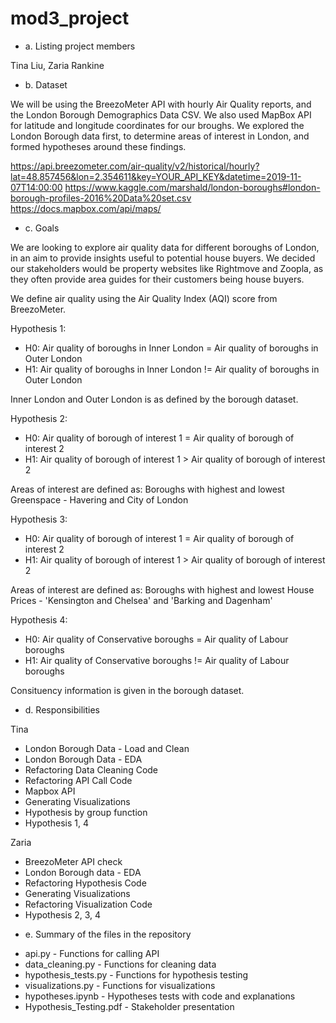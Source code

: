 # mod3_project


* a. Listing project members

Tina Liu, Zaria Rankine


* b. Dataset

We will be using the BreezoMeter API with hourly Air Quality reports, and the London Borough Demographics Data CSV.
We also used MapBox API for latitude and longitude coordinates for our broughs. We explored the London Borough data first, to determine areas of interest in London, and formed hypotheses around these findings.

https://api.breezometer.com/air-quality/v2/historical/hourly?lat=48.857456&lon=2.354611&key=YOUR_API_KEY&datetime=2019-11-07T14:00:00
https://www.kaggle.com/marshald/london-boroughs#london-borough-profiles-2016%20Data%20set.csv
https://docs.mapbox.com/api/maps/


* c. Goals

We are looking to explore air quality data for different boroughs of London, in an aim to provide insights useful to potential house buyers. We decided our stakeholders would be property websites like Rightmove and Zoopla, as they often provide area guides for their customers being house buyers.

We define air quality using the Air Quality Index (AQI) score from BreezoMeter.

Hypothesis 1:

- H0: Air quality of boroughs in Inner London = Air quality of boroughs in Outer London
- H1: Air quality of boroughs in Inner London != Air quality of boroughs in Outer London

Inner London and Outer London is as defined by the borough dataset.

Hypothesis 2:

- H0: Air quality of borough of interest 1 = Air quality of borough of interest 2
- H1: Air quality of borough of interest 1 > Air quality of borough of interest 2

Areas of interest are defined as:
Boroughs with highest and lowest Greenspace - Havering and City of London

Hypothesis 3:

- H0: Air quality of borough of interest 1 = Air quality of borough of interest 2
- H1: Air quality of borough of interest 1 > Air quality of borough of interest 2

Areas of interest are defined as:
Boroughs with highest and lowest House Prices - 'Kensington and Chelsea' and 'Barking and Dagenham'

Hypothesis 4:

- H0: Air quality of Conservative boroughs = Air quality of Labour boroughs
- H1: Air quality of Conservative boroughs != Air quality of Labour boroughs

Consituency information is given in the borough dataset.


* d. Responsibilities

Tina
- London Borough Data - Load and Clean
- London Borough Data - EDA
- Refactoring Data Cleaning Code
- Refactoring API Call Code
- Mapbox API
- Generating Visualizations
- Hypothesis by group function
- Hypothesis 1, 4


Zaria
- BreezoMeter API check
- London Borough data - EDA
- Refactoring Hypothesis Code
- Generating Visualizations
- Refactoring Visualization Code
- Hypothesis 2, 3, 4


* e. Summary of the files in the repository

- api.py - Functions for calling API
- data_cleaning.py - Functions for cleaning data
- hypothesis_tests.py - Functions for hypothesis testing
- visualizations.py - Functions for visualizations
- hypotheses.ipynb - Hypotheses tests with code and explanations
- Hypothesis_Testing.pdf - Stakeholder presentation
